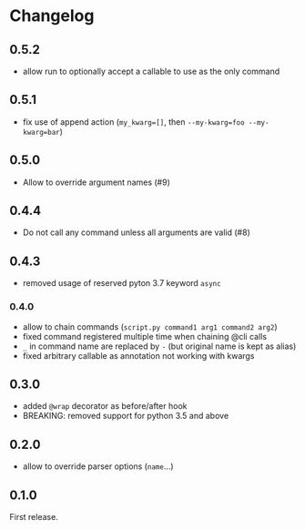 # Changelog

## 0.5.2

 - allow run to optionally accept a callable to use as the only command

## 0.5.1

- fix use of append action (`my_kwarg=[]`, then `--my-kwarg=foo --my-kwarg=bar`)

## 0.5.0

-  Allow to override argument names (#9)

## 0.4.4

-  Do not call any command unless all arguments are valid (#8)

## 0.4.3

- removed usage of reserved pyton 3.7 keyword `async`

### 0.4.0

- allow to chain commands (`script.py command1 arg1 command2 arg2`)
- fixed command registered multiple time when chaining @cli calls
- `_` in command name are replaced by `-` (but original name is kept as alias)
- fixed arbitrary callable as annotation not working with kwargs

## 0.3.0

- added `@wrap` decorator as before/after hook
- BREAKING: removed support for python 3.5 and above

## 0.2.0

- allow to override parser options (`name`…)

## 0.1.0

First release.
